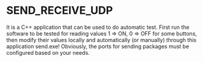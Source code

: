 # SEND_RECEIVE_UDP
It is a C++ application that can be used to do automatic test. First run the software to be tested for reading values 1 => ON, 0 => OFF for some buttons, then modify their values locally and automatically (or manually) through this application send.exe! Obviously, the ports for sending packages must be configured based on your needs.
